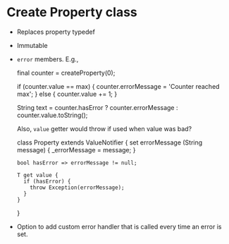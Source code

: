 # Create Property class
- Replaces property typedef
- Immutable
- `error` members. E.g.,

    final counter = createProperty<int>(0);

    if (counter.value == max) {
      counter.errorMessage = 'Counter reached max';
    } else {
      counter.value += 1;
    }

    String text = counter.hasError ? counter.errorMessage : counter.value.toString();

    Also, `value` getter would throw if used when value was bad?

    class Property<T extends object> extends ValueNotifier<T> {
      set errorMessage (String message) {
        _errorMessage = message;
      }

      bool hasError => errorMessage != null;
      
      T get value {
        if (hasError) {
          throw Exception(errorMessage);
        }
      }
    }

- Option to add custom error handler that is called every time an error is set.
